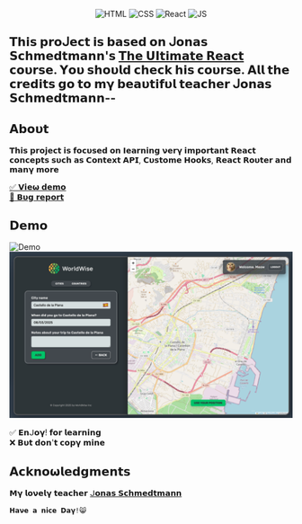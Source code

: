<div align="center">
  
![HTML](https://img.shields.io/badge/HTML5-E34F26?style=for-the-badge&logo=html5&logoColor=white)
![CSS](https://img.shields.io/badge/CSS3-1572B6?style=for-the-badge&logo=css3&logoColor=white)
![React](https://img.shields.io/badge/React-%2361DAFB.svg?style=for-the-badge&logo=React&logoColor=black)
![JS](https://img.shields.io/badge/JavaScript-F7DF1E?style=for-the-badge&logo=javascript&logoColor=black)

</div>

## 𝗧𝗵𝗶𝘀 𝗽𝗿𝝾ᒍ𝗲𝗰𝘁 𝗶𝘀 𝗯𝗮𝘀𝗲𝗱 𝝾𝗻 ᒍ𝝾𝗻𝗮𝘀 𝗦𝗰𝗵𝗺𝗲𝗱𝘁𝗺𝗮𝗻𝗻'𝘀 [𝗧𝗵𝗲 𝗨𝝞𝘁𝗶𝗺𝗮𝘁𝗲 𝗥𝗲𝗮𝗰𝘁](https://www.udemy.com/user/jonasschmedtmann/) 𝗰𝝾𝞄𝗿𝘀𝗲. 𝝪𝝾𝞄 𝘀𝗵𝝾𝞄𝗹𝗱 𝗰𝗵𝗲𝗰𝗸 𝗵𝗶𝘀 𝗰𝝾𝞄𝗿𝘀𝗲. 𝝖𝗹𝗹 𝘁𝗵𝗲 𝗰𝗿𝗲𝗱𝗶𝘁𝘀 𝗴𝝾 𝘁𝝾 𝗺𝝲 𝗯𝗲𝗮𝞄𝘁𝗶𝗳𝞄𝗹 𝘁𝗲𝗮𝗰𝗵𝗲𝗿 ᒍ𝝾𝗻𝗮𝘀 𝗦𝗰𝗵𝗺𝗲𝗱𝘁𝗺𝗮𝗻𝗻--

## 𝝖𝗯𝝾𝞄𝘁
𝝩𝗵𝗶𝘀 𝗽𝗿𝝾𝗷𝗲𝗰𝘁 𝗶𝘀 𝗳𝝾𝗰𝞄𝘀𝗲𝗱 𝝾𝗻 𝝞𝗲𝗮𝗿𝗻𝗶𝗻𝗴 𝝼𝗲𝗿𝝲 𝗶𝗺𝗽𝗼𝗿𝘁𝗮𝗻𝘁 𝗥𝗲𝗮𝗰𝘁 𝗰𝗼𝗻𝗰𝗲𝗽𝘁𝘀 𝘀𝞄𝗰𝗵 𝗮𝘀 𝗖𝗼𝗻𝘁𝗲𝘅𝘁 𝝖𝗣𝗜, 𝗖𝞄𝘀𝘁𝗼𝗺𝗲 𝗛𝗼𝗼𝗸𝘀, 𝗥𝗲𝗮𝗰𝘁 𝗥𝗼𝞄𝘁𝗲𝗿 𝗮𝗻𝗱 𝗺𝗮𝗻𝝲 𝗺𝗼𝗿𝗲


<a href="https://world-wise-ph0enix.netlify.app/">✅ 𝗩𝗶𝗲𝞈 𝗱𝗲𝗺𝝾</a>
<br/>
<a href="https://github.com/pH0enix46/World-Wise---REACT/issues">🐛 𝗕𝞄𝗴 𝗿𝗲𝗽𝝾𝗿𝘁</a>

## 𝗗𝗲𝗺𝝾
![Demo](./public/1.png)
![Demo](./public/2.png)


✅ 𝗘𝗻ᒍ𝝾𝝲! 𝗳𝝾𝗿 𝗹𝗲𝗮𝗿𝗻𝗶𝗻𝗴 
<br/>
❌ 𝗕𝞄𝘁 𝗱𝝾𝗻'𝘁 𝗰𝝾𝗽𝝲 𝗺𝗶𝗻𝗲

## 𝝖𝗰𝗸𝗻𝝾𝞈𝗹𝗲𝗱𝗴𝗺𝗲𝗻𝘁𝘀
𝗠𝝲 𝗹𝝾𝝼𝗲𝗹𝝲 𝘁𝗲𝗮𝗰𝗵𝗲𝗿 [ᒍ𝝾𝗻𝗮𝘀 𝗦𝗰𝗵𝗺𝗲𝗱𝘁𝗺𝗮𝗻𝗻](https://github.com/jonasschmedtmann)

```
𝗛𝗮𝝼𝗲 𝗮 𝗻𝗶𝗰𝗲 𝗗𝗮𝝲!😸
```
